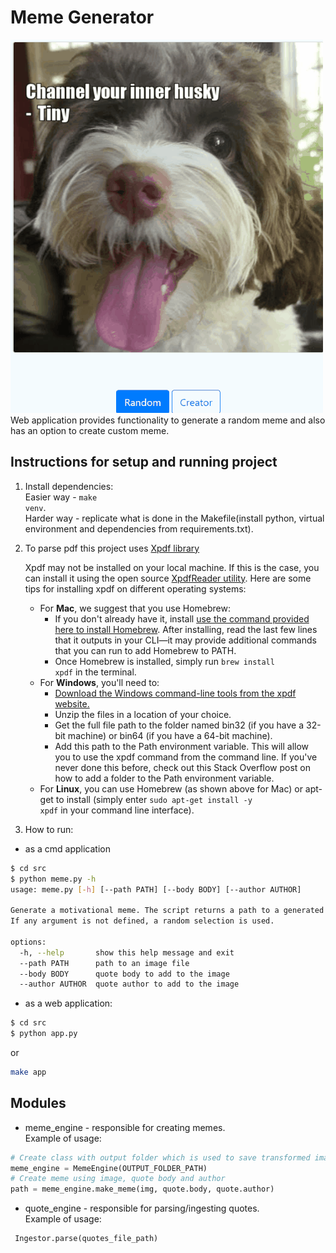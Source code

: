 # Meme Generator
![Web application overview](docs/meme-generator.gif)<br>
Web application provides functionality to generate a random meme and also has an option to create custom meme.

## Instructions for setup and running project

1) Install dependencies:<br>
   Easier way - <code>make venv</code>.<br>
   Harder way - replicate what is done in the Makefile(install python, virtual environment and dependencies from
   requirements.txt).<br>
2) To parse pdf this project uses [Xpdf library](https://www.xpdfreader.com/download.html)

   Xpdf may not be installed on your local machine. If this is the case, you can install it using the open source
   [XpdfReader utility](https://www.xpdfreader.com/pdftotext-man.html). Here are some tips for installing xpdf on
   different operating systems:

   - For **Mac**, we suggest that you use Homebrew:
       - If you don't already have it, install [use the command provided here to install Homebrew](https://brew.sh/). After
         installing, read the last few lines that it outputs in your CLI—it may provide additional commands that you can
         run to add Homebrew to PATH.
       - Once Homebrew is installed, simply run <code>brew install xpdf</code> in the terminal.
   - For **Windows**, you'll need to:
       - [Download the Windows command-line tools from the xpdf website.](https://www.xpdfreader.com/download.html)
       - Unzip the files in a location of your choice.
       - Get the full file path to the folder named bin32 (if you have a 32-bit machine) or bin64 (if you have a 64-bit
         machine).
       - Add this path to the Path environment variable. This will allow you to use the xpdf command from the command line.
         If
         you've never done this before, check out this Stack Overflow post on how to add a folder to the Path environment
         variable.
   - For **Linux**, you can use Homebrew (as shown above for Mac) or apt-get to install (simply enter <code>sudo apt-get
     install -y
     xpdf</code> in your command line interface).

3) How to run:

- as a cmd application

```bash
$ cd src
$ python meme.py -h
usage: meme.py [-h] [--path PATH] [--body BODY] [--author AUTHOR]

Generate a motivational meme. The script returns a path to a generated image.
If any argument is not defined, a random selection is used.

options:
  -h, --help       show this help message and exit
  --path PATH      path to an image file
  --body BODY      quote body to add to the image
  --author AUTHOR  quote author to add to the image
```

- as a web application:

```bash
$ cd src
$ python app.py
```

or

```bash
make app
```

## Modules
- meme_engine - responsible for creating memes.<br>
  Example of usage:

```python
# Create class with output folder which is used to save transformed images
meme_engine = MemeEngine(OUTPUT_FOLDER_PATH)
# Create meme using image, quote body and author
path = meme_engine.make_meme(img, quote.body, quote.author)
```

- quote_engine - responsible for parsing/ingesting quotes.<br>
  Example of usage:

```python
 Ingestor.parse(quotes_file_path)
```
